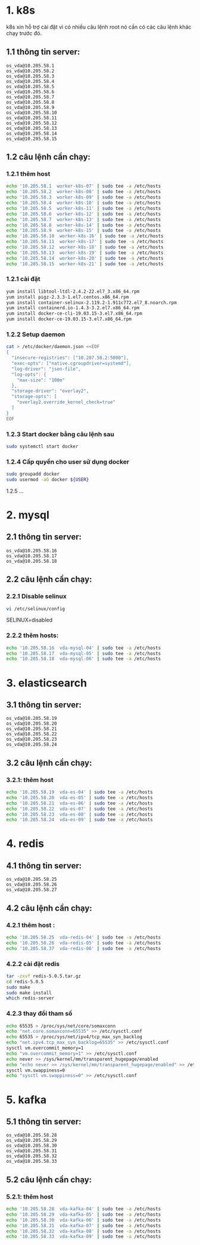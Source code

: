 # 1. k8s
k8s xin hỗ trợ cài đặt vì có nhiều câu lệnh root nó cần có các câu lệnh khác chạy trước đó.
## 1.1 thông tin server:
```
os_vda@10.205.58.1
os_vda@10.205.58.2
os_vda@10.205.58.3
os_vda@10.205.58.4
os_vda@10.205.58.5
os_vda@10.205.58.6
os_vda@10.205.58.7
os_vda@10.205.58.8
os_vda@10.205.58.9
os_vda@10.205.58.10
os_vda@10.205.58.11
os_vda@10.205.58.12
os_vda@10.205.58.13
os_vda@10.205.58.14
os_vda@10.205.58.15
```
## 1.2 câu lệnh cần chạy:
### 1.2.1 thêm host
```sh
echo '10.205.58.1  worker-k8s-07' | sudo tee -a /etc/hosts
echo '10.205.58.2  worker-k8s-08' | sudo tee -a /etc/hosts
echo '10.205.58.3  worker-k8s-09' | sudo tee -a /etc/hosts
echo '10.205.58.4  worker-k8s-10' | sudo tee -a /etc/hosts
echo '10.205.58.5  worker-k8s-11' | sudo tee -a /etc/hosts
echo '10.205.58.6  worker-k8s-12' | sudo tee -a /etc/hosts
echo '10.205.58.7  worker-k8s-13' | sudo tee -a /etc/hosts
echo '10.205.58.8  worker-k8s-14' | sudo tee -a /etc/hosts
echo '10.205.58.9  worker-k8s-15' | sudo tee -a /etc/hosts
echo '10.205.58.10  worker-k8s-16' | sudo tee -a /etc/hosts
echo '10.205.58.11  worker-k8s-17' | sudo tee -a /etc/hosts
echo '10.205.58.12  worker-k8s-18' | sudo tee -a /etc/hosts
echo '10.205.58.13  worker-k8s-19' | sudo tee -a /etc/hosts
echo '10.205.58.14  worker-k8s-20' | sudo tee -a /etc/hosts
echo '10.205.58.15  worker-k8s-21' | sudo tee -a /etc/hosts
```
### 1.2.1 cài đặt 
```bash
yum install libtool-ltdl-2.4.2-22.el7_3.x86_64.rpm
yum install pigz-2.3.3-1.el7.centos.x86_64.rpm 
yum install container-selinux-2.119.2-1.911c772.el7_8.noarch.rpm 
yum install containerd.io-1.4.3-3.2.el7.x86_64.rpm 
yum install docker-ce-cli-19.03.15-3.el7.x86_64.rpm 
yum install docker-ce-19.03.15-3.el7.x86_64.rpm 
```
### 1.2.2 Setup daemon
```sh
cat > /etc/docker/daemon.json <<EOF
{
  "insecure-registries": ["10.207.58.2:5000"],
  "exec-opts": ["native.cgroupdriver=systemd"],
  "log-driver": "json-file",
  "log-opts": {
    "max-size": "100m"
  },
  "storage-driver": "overlay2",
  "storage-opts": [
    "overlay2.override_kernel_check=true"
  ]
}
EOF
```
###  1.2.3 Start docker bằng câu lệnh sau
```sh
sudo systemctl start docker
```

### 1.2.4 Cấp quyền cho user sử dụng docker
```sh
sudo groupadd docker
sudo usermod -aG docker ${USER}
```
1.2.5 ...
# 2. mysql
## 2.1 thông tin server:
```
os_vda@10.205.58.16
os_vda@10.205.58.17
os_vda@10.205.58.18
```
## 2.2 câu lệnh cần chạy:
### 2.2.1 Disable selinux
```sh
vi /etc/selinux/config
```
SELINUX=disabled
### 2.2.2 thêm hosts:
```sh
echo '10.205.58.16  vda-mysql-04' | sudo tee -a /etc/hosts
echo '10.205.58.17  vda-mysql-05' | sudo tee -a /etc/hosts
echo '10.205.58.18  vda-mysql-06' | sudo tee -a /etc/hosts
```
# 3. elasticsearch
## 3.1 thông tin server:
```
os_vda@10.205.58.19
os_vda@10.205.58.20
os_vda@10.205.58.21
os_vda@10.205.58.22
os_vda@10.205.58.23
os_vda@10.205.58.24
```
## 3.2 câu lệnh cần chạy:
### 3.2.1: thêm host
```sh
echo '10.205.58.19  vda-es-04' | sudo tee -a /etc/hosts
echo '10.205.58.20  vda-es-05' | sudo tee -a /etc/hosts
echo '10.205.58.21  vda-es-06' | sudo tee -a /etc/hosts
echo '10.205.58.22  vda-es-07' | sudo tee -a /etc/hosts
echo '10.205.58.23  vda-es-08' | sudo tee -a /etc/hosts
echo '10.205.58.24  vda-es-09' | sudo tee -a /etc/hosts
```

# 4. redis
## 4.1 thông tin server:
```
os_vda@10.205.58.25
os_vda@10.205.58.26
os_vda@10.205.58.27
```
## 4.2 câu lệnh cần chạy:
### 4.2.1 thêm host :
```sh
echo '10.205.58.25  vda-redis-04' | sudo tee -a /etc/hosts
echo '10.205.58.26  vda-redis-05' | sudo tee -a /etc/hosts
echo '10.205.58.37  vda-redis-06' | sudo tee -a /etc/hosts
```
### 4.2.2 cài đặt redis
```sh
tar -zxvf redis-5.0.5.tar.gz
cd redis-5.0.5
sudo make
sudo make install
which redis-server
```
### 4.2.3 thay đổi tham số
```sh
echo 65535 > /proc/sys/net/core/somaxconn
echo "net.core.somaxconn=65535" >> /etc/sysctl.conf
echo 65535 > /proc/sys/net/ipv4/tcp_max_syn_backlog
echo "net.ipv4.tcp_max_syn_backlog=65535" >> /etc/sysctl.conf
sysctl vm.overcommit_memory=1
echo "vm.overcommit_memory=1" >> /etc/sysctl.conf
echo never >> /sys/kernel/mm/transparent_hugepage/enabled
echo "echo never >> /sys/kernel/mm/transparent_hugepage/enabled" >> /etc/rc.local
sysctl vm.swappiness=0
echo "sysctl vm.swappiness=0" >> /etc/sysctl.conf
```
# 5. kafka
## 5.1 thông tin server:
```
os_vda@10.205.58.28
os_vda@10.205.58.29
os_vda@10.205.58.30
os_vda@10.205.58.31
os_vda@10.205.58.32
os_vda@10.205.58.33
```
## 5.2 câu lệnh cần chạy:
### 5.2.1: thêm host
```sh
echo '10.205.58.28  vda-kafka-04' | sudo tee -a /etc/hosts
echo '10.205.58.29  vda-kafka-05' | sudo tee -a /etc/hosts
echo '10.205.58.30  vda-kafka-06' | sudo tee -a /etc/hosts
echo '10.205.58.31  vda-kafka-07' | sudo tee -a /etc/hosts
echo '10.205.58.32  vda-kafka-08' | sudo tee -a /etc/hosts
echo '10.205.58.33  vda-kafka-09' | sudo tee -a /etc/hosts
```
